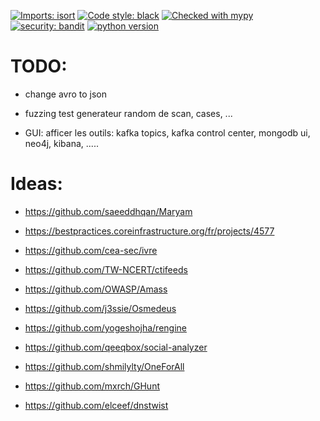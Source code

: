 

[![Imports: isort](https://img.shields.io/badge/%20imports-isort-%231674b1?style=flat&labelColor=ef8336)](https://pycqa.github.io/isort/)
[![Code style: black](https://img.shields.io/badge/code%20style-black-000000.svg)](https://github.com/psf/black)
[![Checked with mypy](http://www.mypy-lang.org/static/mypy_badge.svg)](http://mypy-lang.org/)
[![security: bandit](https://img.shields.io/badge/security-bandit-yellow.svg)](https://github.com/PyCQA/bandit)
[![python version](https://img.shields.io/badge/python-3.8-blue)](https://www.python.org/)



# TODO:

* change avro to json
* fuzzing test generateur random de scan, cases, ...

* GUI: afficer les outils: kafka topics, kafka control center, mongodb ui, neo4j, kibana, .....
# Ideas:

* https://github.com/saeeddhqan/Maryam

* https://bestpractices.coreinfrastructure.org/fr/projects/4577

* https://github.com/cea-sec/ivre

* https://github.com/TW-NCERT/ctifeeds

* https://github.com/OWASP/Amass

* https://github.com/j3ssie/Osmedeus

* https://github.com/yogeshojha/rengine

* https://github.com/qeeqbox/social-analyzer

* https://github.com/shmilylty/OneForAll

* https://github.com/mxrch/GHunt

* https://github.com/elceef/dnstwist
